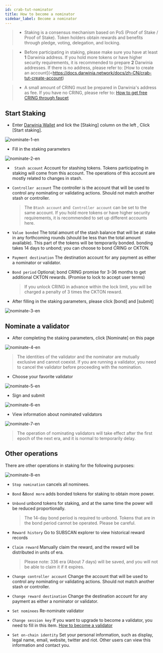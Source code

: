 ```yaml
---
id: crab-tut-nominator
title: How to become a nominator
sidebar_label: Become a nominator
---
```

> - Staking is a consensus mechanism based on PoS (Proof of Stake / Proof of Stake). Token holders obtain rewards and benefits through pledge, voting, delegation, and locking.

> - Before participating in staking, please make sure you have at least **1** Darwinia address. If you hold more tokens or have higher security requirements, it is recommended to prepare **2** Darwinia addresses. If there is no address, please refer to: [How to create an account](<<https://docs.darwinia.network/docs/zh-CN/crab-tut-create-account>)

> - A small amount of CRING must be prepared in Darwinia's address as fee. If you have no CRING, please refer to: [How to get free CRING through faucet](<https://docs.darwinia.network/docs/zh-CN/crab-tut-claim-cring>)



## Start Staking

- Enter [Darwinia Wallet](http://apps.darwinia.network/) and lick the [Staking] column on the left , Click [Start staking].

![nominate-1-en](assets/nominate-1-en.png)

- Fill in the staking parameters 

![nominate-2-en](assets/nominate-2-en.png)

- ` Stash account` Account for stashing tokens. Tokens participating in staking will come from this account. The operations of this account are mostly related to changes in stash.

- `Controller account`  The controller is the account that will be used to control any nominating or validating actions. Should not match another stash or controller.

    > The `Btash account` and` Controller account` can be set to the same account. If you hold more tokens or have higher security requirements, it is recommended to set up different accounts here.

- `Value bonded` The total amount of the stash balance that will be at stake in any forthcoming rounds (should be less than the total amount available).  This part of the tokens will be temporarily bonded. bonding takes 14 days to unbond; you can choose to bond CRING or CKTON.

- `Payment destination` The destination account for any payment as either a nominator or validator.

- `Bond period` Optional; bond CRING promise for 3-36 months to get additional CKTON rewards. (Promise to lock to accept user terms)

    > If you unlock CRING in advance within the lock limit, you will be charged  a penalty of 3 times the CKTON reward.

- After filling in the staking parameters, please click [bond] and [submit]

![nominate-3-en](assets/nominate-3-en.png)



## Nominate a validator



- After completing the staking parameters, click [Nominate] on this page

![nominate-4-en](assets/nominate-4-en.png)
> The identities of the validator and the nominator are mutually exclusive and cannot coexist. If you are running a validator, you need to cancel the validator before proceeding with the nomination.


- Choose your favorite validator

![nominate-5-en](assets/nominate-5-en.png)



- Sign and submit

![nominate-6-en](assets/nominate-6-en.png)



- View information about nominated validators

![nominate-7-en](assets/nominate-7-en.png)


> The operation of nominating validators will take effect after the first epoch of the next era, and it is normal to temporarily delay.



## Other operations



There are other operations in staking for the following purposes:



![nominate-8-en](assets/nominate-8-en.png)



- `Stop nomination` cancels all nominees.

- `Bond` &`Bond more` adds bonded tokens for staking to obtain more power.

- `Unbond` unbond tokens for staking, and at the same time the power will be reduced proportionally.

  > The 14-day bond period is required to unbond. Tokens that are in the bond period cannot be operated. Please be careful.

- `Reward history` Go to SUBSCAN explorer to view historical reward records

- `Claim reward` Manually claim the reward, and the reward will be distributed in units of era.

  > Please note: 336 era (About 7 days)  will be saved, and you will not be able to claim it if it expires.

- `Change controller account` Change the account  that will be used to control any nominating or validating actions. Should not match another stash or controller.
- `Change reward destination` Change the destination account for any payment as either a nominator or validator.
- `Set nominees` Re-nominate validator
- `Change session key` If you want to upgrade to become a validator, you need to fill in this item. [How to become a validator](https://docs.darwinia.network/docs/zh-CN/crab-tut-validator)
- `Set on-chain identity` Set your personal information, such as display, legal name, email, website, twitter and riot. Other users can view this information and contact you.


